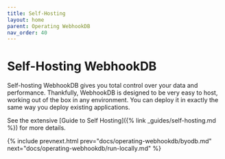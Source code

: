 ```yaml
---
title: Self-Hosting
layout: home
parent: Operating WebhookDB
nav_order: 40
---
```


# Self-Hosting WebhookDB

Self-hosting WebhookDB gives you total control over your data and performance.
Thankfully, WebhookDB is designed to be very easy to host,
working out of the box in any environment. You can deploy it in exactly the same way you deploy existing applications.

See the extensive [Guide to Self Hosting]({% link _guides/self-hosting.md %}) for more details.

{% include prevnext.html prev="docs/operating-webhookdb/byodb.md" next="docs/operating-webhookdb/run-locally.md" %}
